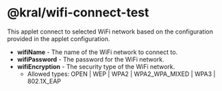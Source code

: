 # @kral/wifi-connect-test

This applet connect to selected WiFi network based on the configuration provided in the applet configuration.
- **wifiName** - The name of the WiFi network to connect to.
- **wifiPassword** - The password for the WiFi network.
- **wifiEncryption** - The security type of the WiFi network.
  - Allowed types: OPEN | WEP | WPA2 | WPA2_WPA_MIXED | WPA3 | 802.1X_EAP